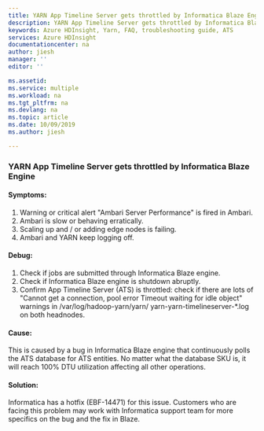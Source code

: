 ```yaml
---
title: YARN App Timeline Server gets throttled by Informatica Blaze Engine | Microsoft Docs
description: YARN App Timeline Server gets throttled by Informatica Blaze Engine, causing Ambari and YARN unhealthy.
keywords: Azure HDInsight, Yarn, FAQ, troubleshooting guide, ATS
services: Azure HDInsight
documentationcenter: na
author: jiesh
manager: ''
editor: ''

ms.assetid: 
ms.service: multiple
ms.workload: na
ms.tgt_pltfrm: na
ms.devlang: na
ms.topic: article
ms.date: 10/09/2019
ms.author: jiesh

---
```


### YARN App Timeline Server gets throttled by Informatica Blaze Engine

#### Symptoms:

1. Warning or critical alert "Ambari Server Performance" is fired in Ambari.
2. Ambari is slow or behaving erratically.
3. Scaling up and / or adding edge nodes is failing.
4. Ambari and YARN keep logging off.

#### Debug: 

1. Check if jobs are submitted through Informatica Blaze engine.
2. Check if Informatica Blaze engine is shutdown abruptly.
3. Confirm App Timeline Server (ATS) is throttled: check if there are lots of "Cannot get a connection, pool error Timeout waiting for idle object" warnings in /var/log/hadoop-yarn/yarn/ yarn-yarn-timelineserver-*.log on both headnodes.

#### Cause:

This is caused by a bug in Informatica Blaze engine that continuously polls the ATS database for ATS entities. No matter what the database SKU is, it will reach 100% DTU utilization affecting all other operations.

#### Solution:

Informatica has a hotfix (EBF-14471) for this issue. Customers who are facing this problem may work with Informatica support team for more specifics on the bug and the fix in Blaze.
